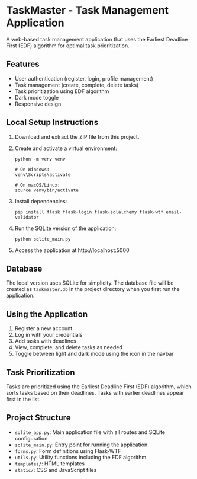 # TaskMaster - Task Management Application

A web-based task management application that uses the Earliest Deadline First (EDF) algorithm for optimal task prioritization.

## Features

- User authentication (register, login, profile management)
- Task management (create, complete, delete tasks)
- Task prioritization using EDF algorithm
- Dark mode toggle
- Responsive design

## Local Setup Instructions

1. Download and extract the ZIP file from this project.

2. Create and activate a virtual environment:
   ```
   python -m venv venv
   
   # On Windows:
   venv\Scripts\activate
   
   # On macOS/Linux:
   source venv/bin/activate
   ```

3. Install dependencies:
   ```
   pip install flask flask-login flask-sqlalchemy flask-wtf email-validator
   ```

4. Run the SQLite version of the application:
   ```
   python sqlite_main.py
   ```

5. Access the application at http://localhost:5000

## Database

The local version uses SQLite for simplicity. The database file will be created as `taskmaster.db` in the project directory when you first run the application.

## Using the Application

1. Register a new account
2. Log in with your credentials
3. Add tasks with deadlines
4. View, complete, and delete tasks as needed
5. Toggle between light and dark mode using the icon in the navbar

## Task Prioritization

Tasks are prioritized using the Earliest Deadline First (EDF) algorithm, which sorts tasks based on their deadlines. Tasks with earlier deadlines appear first in the list.

## Project Structure

- `sqlite_app.py`: Main application file with all routes and SQLite configuration
- `sqlite_main.py`: Entry point for running the application
- `forms.py`: Form definitions using Flask-WTF
- `utils.py`: Utility functions including the EDF algorithm
- `templates/`: HTML templates
- `static/`: CSS and JavaScript files